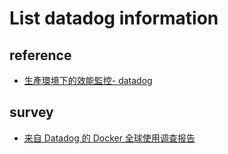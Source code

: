 # List datadog information

## reference
  * [生產環境下的效能監控- datadog](https://www.itread01.com/content/1545845257.html)

## survey
  * [来自 Datadog 的 Docker 全球使用调查报告](https://www.infoq.cn/article/2017/06/Docker-global-survey-Datadog)

